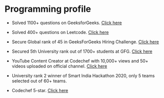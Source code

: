 
# Programming profile
- Solved 1100+ questions on GeeksforGeeks. [Click here](https://auth.geeksforgeeks.org/user/udhaybrahmi/practice)

- Solved 400+ questions on Leetcode. [ Click here](https://leetcode.com/Udhay_Brahmi/)

- Secure Global rank of 45 in GeeksForGeeks Hiring Challenge. [Click here](https://www.linkedin.com/posts/udhay-brahmi-6330591b5_geeksforgeeks-codingisfun-hiringfreshers-activity-6926709917449953281-wPDi/?utm_source=linkedin_share&utm_medium=member_desktop_web)

- Secured 5th University rank out of 1700+ students at GFG. [Click here](https://auth.geeksforgeeks.org/college/guru-nanak-dev-university-gndu-amritsar/)

- YouTube Content Creator at Codechef with 10,000+ views and 50+ videos uploaded on official channel. [Click here](https://www.youtube.com/playlist?list=PLQXZIFwMtjozR8_SZyvZVBe1yoZX5ic3s)

 - University rank 2 winner of Smart India Hackathon 2020, only 5 teams selected out of 60+ teams.

 - Codechef 5-star. [Click here](https://www.codechef.com/users/udhaybrahmi)
